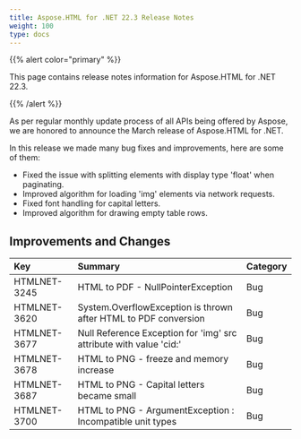 ```yaml
---
title: Aspose.HTML for .NET 22.3 Release Notes
weight: 100
type: docs
---
```

{{% alert color="primary" %}} 

This page contains release notes information for Aspose.HTML for .NET 22.3.

{{% /alert %}} 

As per regular monthly update process of all APIs being offered by Aspose, we are honored to announce the March release of Aspose.HTML for .NET.

In this release we made many bug fixes and improvements, here are some of them:

* Fixed the issue with splitting elements with display type 'float' when paginating.
* Improved algorithm for loading 'img' elements via network requests.
* Fixed font handling for capital letters.
* Improved algorithm for drawing empty table rows.


## **Improvements and Changes**

|**Key**|**Summary**|**Category**|
| :- | :- | :- |
|HTMLNET-3245|HTML to PDF - NullPointerException|Bug|
|HTMLNET-3620|System.OverflowException is thrown after HTML to PDF conversion|Bug|
|HTMLNET-3677|Null Reference Exception for 'img' src attribute with value 'cid:'|Bug|
|HTMLNET-3678|HTML to PNG - freeze and memory increase|Bug|
|HTMLNET-3687|HTML to PNG - Capital letters became small|Bug|
|HTMLNET-3700|HTML to PNG - ArgumentException : Incompatible unit types|Bug|
